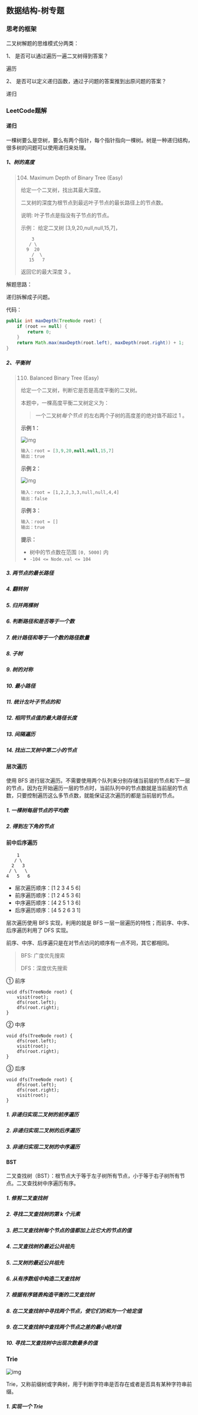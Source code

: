 ## 数据结构-树专题

### 思考的框架

二叉树解题的思维模式分两类：

1、 是否可以通过遍历一遍二叉树得到答案？

遍历

2、 是否可以定义递归函数，通过子问题的答案推到出原问题的答案？

递归

### LeetCode题解

#### 递归

一棵树要么是空树，要么有两个指针，每个指针指向一棵树。树是一种递归结构，很多树的问题可以使用递归来处理。

##### 1、树的高度

> 104. Maximum Depth of Binary Tree (Easy)
>
> 给定一个二叉树，找出其最大深度。
>
> 二叉树的深度为根节点到最远叶子节点的最长路径上的节点数。
>
> 说明: 叶子节点是指没有子节点的节点。
>
> 示例：
> 给定二叉树 [3,9,20,null,null,15,7]，
>
> ```
>     3
>    / \
>   9  20
>     /  \
>    15   7
> ```
>
> 返回它的最大深度 3 。



解题思路：

递归拆解成子问题。

代码：

```java
public int maxDepth(TreeNode root) {
    if (root == null) {
        return 0;
    }
    return Math.max(maxDepth(root.left), maxDepth(root.right)) + 1;
}
```

##### 2、平衡树

> 110. Balanced Binary Tree (Easy)
>
> 给定一个二叉树，判断它是否是高度平衡的二叉树。
>
> 本题中，一棵高度平衡二叉树定义为：
>
> > 一个二叉树*每个节点* 的左右两个子树的高度差的绝对值不超过 1 。
>
> **示例 1：**
>
> ![img](https://assets.leetcode.com/uploads/2020/10/06/balance_1.jpg)
>
> ```java
> 输入：root = [3,9,20,null,null,15,7]
> 输出：true
> ```
>
> **示例 2：**
>
> ![img](https://assets.leetcode.com/uploads/2020/10/06/balance_2.jpg)
>
> ```
> 输入：root = [1,2,2,3,3,null,null,4,4]
> 输出：false
> ```
>
> **示例 3：**
>
> ```java
> 输入：root = []
> 输出：true
> ```
>
> **提示：**
>
> - 树中的节点数在范围 `[0, 5000]` 内
> - `-104 <= Node.val <= 104`

##### 3. 两节点的最长路径

> 

##### 4. 翻转树

##### 5. 归并两棵树

##### 6. 判断路径和是否等于一个数

##### 7. 统计路径和等于一个数的路径数量

##### 8. 子树

##### 9. 树的对称

##### 10. 最小路径

##### 11. 统计左叶子节点的和

##### 12. 相同节点值的最大路径长度

##### 13. 间隔遍历

##### 14. 找出二叉树中第二小的节点



#### 层次遍历

使用 BFS 进行层次遍历。不需要使用两个队列来分别存储当前层的节点和下一层的节点，因为在开始遍历一层的节点时，当前队列中的节点数就是当前层的节点数，只要控制遍历这么多节点数，就能保证这次遍历的都是当前层的节点。

##### 1. 一棵树每层节点的平均数

##### 2. 得到左下角的节点



#### 前中后序遍历

```
    1
   / \
  2   3
 / \   \
4   5   6
```

- 层次遍历顺序：[1 2 3 4 5 6]
- 前序遍历顺序：[1 2 4 5 3 6]
- 中序遍历顺序：[4 2 5 1 3 6]
- 后序遍历顺序：[4 5 2 6 3 1]

层次遍历使用 BFS 实现，利用的就是 BFS 一层一层遍历的特性；而前序、中序、后序遍历利用了 DFS 实现。

前序、中序、后序遍只是在对节点访问的顺序有一点不同，其它都相同。

> BFS:  广度优先搜索
>
> DFS：深度优先搜索

① 前序

```
void dfs(TreeNode root) {
    visit(root);
    dfs(root.left);
    dfs(root.right);
}
```

② 中序

```
void dfs(TreeNode root) {
    dfs(root.left);
    visit(root);
    dfs(root.right);
}
```

③ 后序

```
void dfs(TreeNode root) {
    dfs(root.left);
    dfs(root.right);
    visit(root);
}
```

##### 1. 非递归实现二叉树的前序遍历

##### 2. 非递归实现二叉树的后序遍历

##### 3. 非递归实现二叉树的中序遍历





#### BST

二叉查找树（BST）：根节点大于等于左子树所有节点，小于等于右子树所有节点。二叉查找树中序遍历有序。

##### 1. 修剪二叉查找树

##### 2. 寻找二叉查找树的第 k 个元素

##### 3. 把二叉查找树每个节点的值都加上比它大的节点的值

##### 4. 二叉查找树的最近公共祖先

##### 5. 二叉树的最近公共祖先

##### 6. 从有序数组中构造二叉查找树

##### 7. 根据有序链表构造平衡的二叉查找树

##### 8. 在二叉查找树中寻找两个节点，使它们的和为一个给定值

##### 9. 在二叉查找树中查找两个节点之差的最小绝对值

##### 10. 寻找二叉查找树中出现次数最多的值



### Trie

![img](https://camo.githubusercontent.com/3ec9c694c17accef4fac75d04366dc0aac133fd904e451578417b3eb57b61944/68747470733a2f2f63732d6e6f7465732d313235363130393739362e636f732e61702d6775616e677a686f752e6d7971636c6f75642e636f6d2f35633633386435392d643461652d346261342d616434342d3830626463333066333864642e6a7067)

Trie，又称前缀树或字典树，用于判断字符串是否存在或者是否具有某种字符串前缀。

##### 1. 实现一个 Trie



